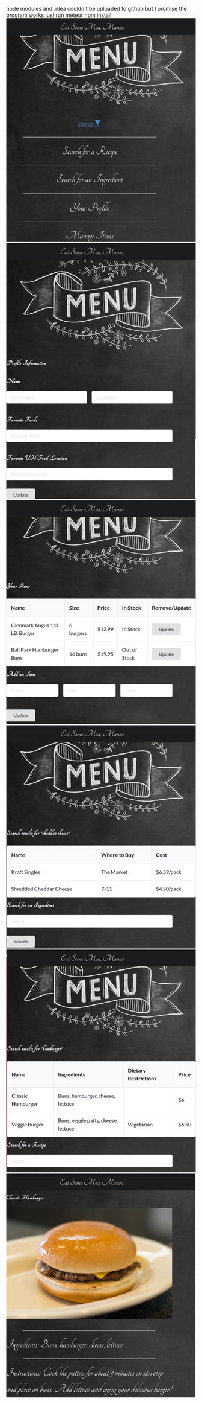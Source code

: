 node modules and .idea couldn't be uploaded to github but I promise the program works just run meteor npm install 
<img src="https://github.com/Steven-Braun/toastermockup/blob/master/doc/menu.png" width="600">
<img src="https://github.com/Steven-Braun/toastermockup/blob/master/doc/profile.png" width="600">
<img src="https://github.com/Steven-Braun/toastermockup/blob/master/doc/items.png" width="600">
<img src="https://github.com/Steven-Braun/toastermockup/blob/master/doc/ingredient.png" width="600">
<img src="https://github.com/Steven-Braun/toastermockup/blob/master/doc/recipes.png" width="600">
<img src="https://github.com/Steven-Braun/toastermockup/blob/master/doc/hamburger.png" width="600">

